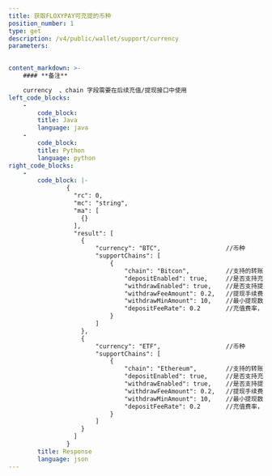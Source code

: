 ```yaml
---
title: 获取FLOXYPAY可充提的币种
position_number: 1
type: get
description: /v4/public/wallet/support/currency
parameters:
    

content_markdown: >-
    #### **备注**

    currency  、chain 字段需要在后续充值/提现接口中使用
left_code_blocks:
    -
        code_block:
        title: Java
        language: java
    -
        code_block:
        title: Python
        language: python
right_code_blocks:
    -
        code_block: |-
                {
                  "rc": 0,
                  "mc": "string",
                  "ma": [
                    {}
                  ],
                  "result": [
                    {
                        "currency": "BTC",                  //币种
                        "supportChains": [
                            {
                                "chain": "Bitcon",          //支持的转账网络
                                "depositEnabled": true,     //是否支持充值，true:支持，false:不支持
                                "withdrawEnabled": true,    //是否支持提现，true:支持，false:不支持
                                "withdrawFeeAmount": 0.2,   //提现手续费
                                "withdrawMinAmount": 10,    //最小提现数量
                                "depositFeeRate": 0.2       //充值费率，百分比
                            }
                        ]           
                    },
                    {
                        "currency": "ETF",                  //币种
                        "supportChains": [
                            {
                                "chain": "Ethereum",        //支持的转账网络
                                "depositEnabled": true,     //是否支持充值，true:支持，false:不支持
                                "withdrawEnabled": true,    //是否支持提现，true:支持，false:不支持
                                "withdrawFeeAmount": 0.2,   //提现手续费
                                "withdrawMinAmount": 10,    //最小提现数量
                                "depositFeeRate": 0.2       //充值费率，百分比
                            }
                        ]
                    }
                  ]
                }
        title: Response
        language: json
---
```

